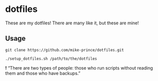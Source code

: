 # dotfiles

These are my dotfiles! There are many like it, but these are mine!

## Usage

```
git clone https://github.com/mike-prince/dotfiles.git

./setup_dotfiles.sh /path/to/the/dotfiles
```

**!** “There are two types of people: those who run scripts without reading them and those who have backups.”